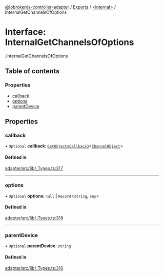 [@iobroker/js-controller-adapter](../README.md) / [Exports](../modules.md) / [<internal\>](../modules/internal_.md) / InternalGetChannelsOfOptions

# Interface: InternalGetChannelsOfOptions

[<internal>](../modules/internal_.md).InternalGetChannelsOfOptions

## Table of contents

### Properties

- [callback](internal_.InternalGetChannelsOfOptions.md#callback)
- [options](internal_.InternalGetChannelsOfOptions.md#options)
- [parentDevice](internal_.InternalGetChannelsOfOptions.md#parentdevice)

## Properties

### callback

• `Optional` **callback**: [`GetObjectsCallback3`](../modules/internal_.md#getobjectscallback3)<[`ChannelObject`](internal_.ChannelObject.md)\>

#### Defined in

[adapter/src/lib/_Types.ts:317](https://github.com/ioBroker/ioBroker.js-controller/blob/7a63a861/packages/adapter/src/lib/_Types.ts#L317)

___

### options

• `Optional` **options**: ``null`` \| `Record`<`string`, `any`\>

#### Defined in

[adapter/src/lib/_Types.ts:318](https://github.com/ioBroker/ioBroker.js-controller/blob/7a63a861/packages/adapter/src/lib/_Types.ts#L318)

___

### parentDevice

• `Optional` **parentDevice**: `string`

#### Defined in

[adapter/src/lib/_Types.ts:316](https://github.com/ioBroker/ioBroker.js-controller/blob/7a63a861/packages/adapter/src/lib/_Types.ts#L316)
